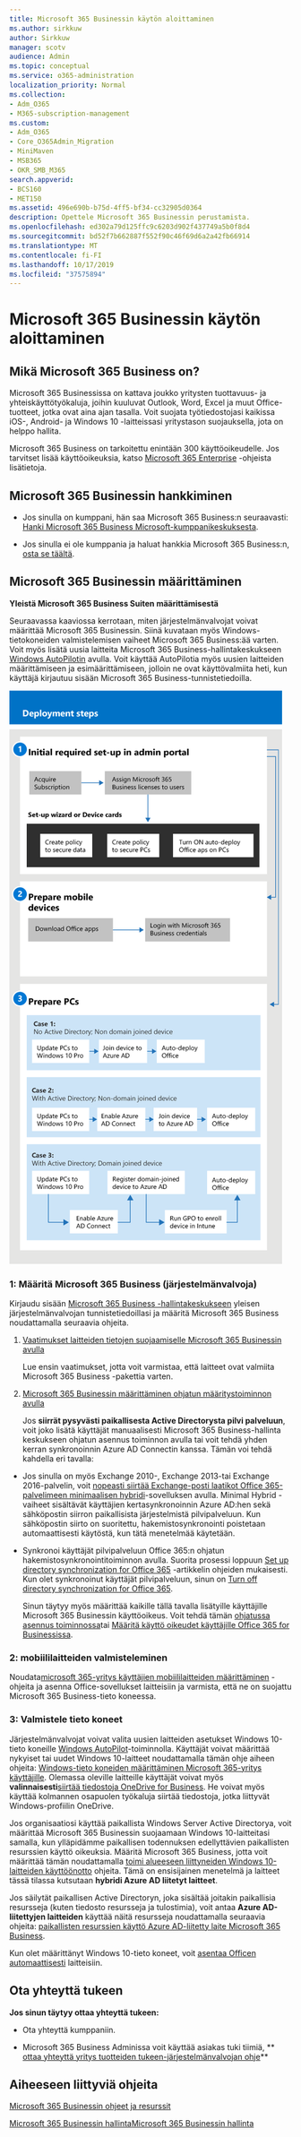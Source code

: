 ```yaml
---
title: Microsoft 365 Businessin käytön aloittaminen
ms.author: sirkkuw
author: Sirkkuw
manager: scotv
audience: Admin
ms.topic: conceptual
ms.service: o365-administration
localization_priority: Normal
ms.collection:
- Adm_O365
- M365-subscription-management
ms.custom:
- Adm_O365
- Core_O365Admin_Migration
- MiniMaven
- MSB365
- OKR_SMB_M365
search.appverid:
- BCS160
- MET150
ms.assetid: 496e690b-b75d-4ff5-bf34-cc32905d0364
description: Opettele Microsoft 365 Businessin perustamista.
ms.openlocfilehash: ed302a79d125ffc9c6203d902f437749a5b0f8d4
ms.sourcegitcommit: bd52f7b662887f552f90c46f69d6a2a42fb66914
ms.translationtype: MT
ms.contentlocale: fi-FI
ms.lasthandoff: 10/17/2019
ms.locfileid: "37575894"
---
```

# <a name="get-started-with-microsoft-365-business"></a>Microsoft 365 Businessin käytön aloittaminen

## <a name="what-is-microsoft-365-business"></a>Mikä Microsoft 365 Business on?

Microsoft 365 Businessissa on kattava joukko yritysten tuottavuus- ja yhteiskäyttötyökaluja, joihin kuuluvat Outlook, Word, Excel ja muut Office-tuotteet, jotka ovat aina ajan tasalla. Voit suojata työtiedostojasi kaikissa iOS-, Android- ja Windows 10 -laitteissasi yritystason suojauksella, jota on helppo hallita.
  
Microsoft 365 Business on tarkoitettu enintään 300 käyttöoikeudelle. Jos tarvitset lisää käyttöoikeuksia, katso [Microsoft 365 Enterprise](https://go.microsoft.com/fwlink/p/?linkid=860986) -ohjeista lisätietoja. 
  
## <a name="get-microsoft-365-business"></a>Microsoft 365 Businessin hankkiminen

- Jos sinulla on kumppani, hän saa Microsoft 365 Business:n seuraavasti: [Hanki Microsoft 365 Business Microsoft-kumppanikeskuksesta](get-microsoft-365-business.md).
    
- Jos sinulla ei ole kumppania ja haluat hankkia Microsoft 365 Business:n, [osta se täältä](https://www.microsoft.com/en-us/microsoft-365/business).
    
## <a name="set-up-microsoft-365-business"></a>Microsoft 365 Businessin määrittäminen

 **Yleistä Microsoft 365 Business Suiten määrittämisestä**
  
Seuraavassa kaaviossa kerrotaan, miten järjestelmänvalvojat voivat määrittää Microsoft 365 Businessin. Siinä kuvataan myös Windows-tietokoneiden valmistelemisen vaiheet Microsoft 365 Business:ää varten. Voit myös lisätä uusia laitteita Microsoft 365 Business-hallintakeskukseen [Windows AutoPilotin](add-autopilot-devices-and-profile.md) avulla. Voit käyttää AutoPilotia myös uusien laitteiden määrittämiseen ja esimäärittämiseen, jolloin ne ovat käyttövalmiita heti, kun käyttäjä kirjautuu sisään Microsoft 365 Business-tunnistetiedoilla.
  
![A diagram that shows the setup and management flow for admins, and also for a user](media/249f81fc-7e79-44c7-8425-3a0b7b651c3b.png)
  
### <a name="1-set-up-microsoft-365-business-admin"></a>1: Määritä Microsoft 365 Business (järjestelmänvalvoja)

Kirjaudu sisään [Microsoft 365 Business -hallintakeskukseen](https://portal.office.com/adminportal/home) yleisen järjestelmänvalvojan tunnistetiedoillasi ja määritä Microsoft 365 Business noudattamalla seuraavia ohjeita. 
  
1. [Vaatimukset laitteiden tietojen suojaamiselle Microsoft 365 Businessin avulla](pre-requisites-for-data-protection.md)
    
    Lue ensin vaatimukset, jotta voit varmistaa, että laitteet ovat valmiita Microsoft 365 Business -pakettia varten.
    
2. [Microsoft 365 Businessin määrittäminen ohjatun määritystoiminnon avulla](set-up.md)
    
    Jos **siirrät pysyvästi paikallisesta Active Directorysta pilvi palveluun**, voit joko lisätä käyttäjät manuaalisesti Microsoft 365 Business-hallinta keskukseen ohjatun asennus toiminnon avulla tai voit tehdä yhden kerran synkronoinnin Azure AD Connectin kanssa. Tämän voi tehdä kahdella eri tavalla: 
    
  - Jos sinulla on myös Exchange 2010-, Exchange 2013-tai Exchange 2016-palvelin, voit [nopeasti siirtää Exchange-posti laatikot Office 365-palvelimeen minimaalisen hybridi](https://support.office.com/article/fdecceed-0702-4af3-85be-f2a0013937ef)-sovelluksen avulla. Minimal Hybrid -vaiheet sisältävät käyttäjien kertasynkronoinnin Azure AD:hen sekä sähköpostin siirron paikallisista järjestelmistä pilvipalveluun. Kun sähköpostin siirto on suoritettu, hakemistosynkronointi poistetaan automaattisesti käytöstä, kun tätä menetelmää käytetään.
    
  - Synkronoi käyttäjät pilvipalveluun Office 365:n ohjatun hakemistosynkronointitoiminnon avulla. Suorita prosessi loppuun [Set up directory synchronization for Office 365](https://support.office.com/article/1b3b5318-6977-42ed-b5c7-96fa74b08846) -artikkelin ohjeiden mukaisesti. Kun olet synkronoinut käyttäjät pilvipalveluun, sinun on [Turn off directory synchronization for Office 365](https://support.office.com/article/ee5f861e-bd48-4267-83d1-a4ead4b4a00d).
    
    Sinun täytyy myös määrittää kaikille tällä tavalla lisätyille käyttäjille Microsoft 365 Businessin käyttöoikeus. Voit tehdä tämän [ohjatussa asennus toiminnossa](set-up.md)tai [Määritä käyttö oikeudet käyttäjille Office 365 for Businessissa](https://support.office.com/article/997596B5-4173-4627-B915-36ABAC6786DC).
    
### <a name="2-prepare-mobile-devices"></a>2: mobiililaitteiden valmisteleminen

Noudata[microsoft 365-yritys käyttäjien mobiililaitteiden määrittäminen](set-up-mobile-devices.md) -ohjeita ja asenna Office-sovellukset laitteisiin ja varmista, että ne on suojattu Microsoft 365 Business-tieto koneessa. 
  
### <a name="3-prepare-pcs"></a>3: Valmistele tieto koneet

Järjestelmänvalvojat voivat valita uusien laitteiden asetukset Windows 10-tieto koneille [Windows AutoPilot](add-autopilot-devices-and-profile.md)-toiminnolla. Käyttäjät voivat määrittää nykyiset tai uudet Windows 10-laitteet noudattamalla tämän ohje aiheen ohjeita: [Windows-tieto koneiden määrittäminen Microsoft 365-yritys käyttäjille](set-up-windows-devices.md). Olemassa oleville laitteille käyttäjät voivat myös **valinnaisesti**[siirtää tiedostoja OneDrive for Business](move-files-to-onedrive.md). He voivat myös käyttää kolmannen osapuolen työkaluja siirtää tiedostoja, jotka liittyvät Windows-profiilin OneDrive.
  
Jos organisaatiosi käyttää paikallista Windows Server Active Directorya, voit määrittää Microsoft 365 Businessin suojaamaan Windows 10-laitteitasi samalla, kun ylläpidämme paikallisen todennuksen edellyttävien paikallisten resurssien käyttö oikeuksia. Määritä Microsoft 365 Business, jotta voit määrittää tämän noudattamalla [toimi alueeseen liittyneiden Windows 10-laitteiden käyttöönotto](manage-windows-devices.md) ohjeita. Tämä on ensisijainen menetelmä ja laitteet tässä tilassa kutsutaan **hybridi Azure AD liitetyt laitteet**. 
  
Jos säilytät paikallisen Active Directoryn, joka sisältää joitakin paikallisia resursseja (kuten tiedosto resursseja ja tulostimia), voit antaa **Azure AD-liitettyjen laitteiden** käyttää näitä resursseja noudattamalla seuraavia ohjeita: [paikallisten resurssien käyttö Azure AD-liitetty laite Microsoft 365 Business](access-resources.md).
  
Kun olet määrittänyt Windows 10-tieto koneet, voit [asentaa Officen automaattisesti](auto-install-or-uninstall-office.md) laitteisiin. 
  
## <a name="contact-support"></a>Ota yhteyttä tukeen

 **Jos sinun täytyy ottaa yhteyttä tukeen:**
  
- Ota yhteyttä kumppaniin.
    
- Microsoft 365 Business Adminissa voit käyttää asiakas tuki tiimiä, ** [ottaa yhteyttä yritys tuotteiden tukeen-järjestelmänvalvojan ohje](https://support.office.com/article/32a17ca7-6fa0-4870-8a8d-e25ba4ccfd4b)**
    
## <a name="related-topics"></a>Aiheeseen liittyviä ohjeita
[Microsoft 365 Businessin ohjeet ja resurssit](https://go.microsoft.com/fwlink/p/?linkid=853701)
  
[Microsoft 365 Businessin hallinta](manage.md)[Microsoft 365 Businessin hallinta](migrate-to-microsoft-365-business.md)
  

